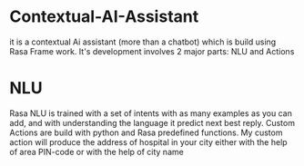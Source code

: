 # Contextual-AI-Assistant
it is a contextual Ai assistant (more than a chatbot) which is build using Rasa Frame work. It's development involves 2 major parts: NLU and Actions

# NLU
Rasa NLU is trained with a set of intents with as many examples as you can add, and with understanding the language it predict next best reply.
Custom Actions are build with python and Rasa predefined functions. My custom action will produce the address of hospital in your city either with the help of area PIN-code or with the help of city name 

